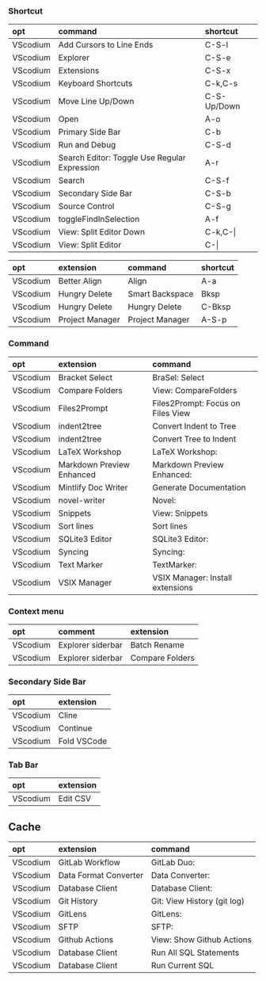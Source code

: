 ### Shortcut

|opt|command|shortcut|
|:-|:-|:-|
|VScodium|Add Cursors to Line Ends|C-S-l|
|VScodium|Explorer|C-S-e|
|VScodium|Extensions|C-S-x|
|VScodium|Keyboard Shortcuts|C-k,C-s|
|VScodium|Move Line Up/Down|C-S-Up/Down|
|VScodium|Open|A-o|
|VScodium|Primary Side Bar|C-b|
|VScodium|Run and Debug|C-S-d|
|VScodium|Search Editor: Toggle Use Regular Expression|A-r|
|VScodium|Search|C-S-f|
|VScodium|Secondary Side Bar|C-S-b|
|VScodium|Source Control|C-S-g|
|VScodium|toggleFindInSelection|A-f|
|VScodium|View: Split Editor Down|C-k,C-\\|
|VScodium|View: Split Editor|C-\\|

|opt|extension|command|shortcut|
|:-|:-|:-|:-|
|VScodium|Better Align|Align|A-a|
|VScodium|Hungry Delete|Smart Backspace|Bksp|
|VScodium|Hungry Delete|Hungry Delete|C-Bksp|
|VScodium|Project Manager|Project Manager|A-S-p|

### Command

|opt|extension|command|
|:-|:-|:-|
|VScodium|Bracket Select|BraSel: Select|
|VScodium|Compare Folders|View: CompareFolders|
|VScodium|Files2Prompt|Files2Prompt: Focus on Files View|
|VScodium|indent2tree|Convert Indent to Tree|
|VScodium|indent2tree|Convert Tree to Indent|
|VScodium|LaTeX Workshop|LaTeX Workshop:|
|VScodium|Markdown Preview Enhanced|Markdown Preview Enhanced:|
|VScodium|Mintlify Doc Writer|Generate Documentation|
|VScodium|novel-writer|Novel:|
|VScodium|Snippets|View: Snippets|
|VScodium|Sort lines|Sort lines|
|VScodium|SQLite3 Editor|SQLite3 Editor:|
|VScodium|Syncing|Syncing:|
|VScodium|Text Marker|TextMarker:|
|VScodium|VSIX Manager|VSIX Manager: Install extensions|

### Context menu

|opt|comment|extension|
|:-|:-|:-|
|VScodium|Explorer siderbar|Batch Rename|
|VScodium|Explorer siderbar|Compare Folders|

### Secondary Side Bar

|opt|extension|
|:-|:-|
|VScodium|Cline|
|VScodium|Continue|
|VScodium|Fold VSCode|

### Tab Bar

|opt|extension|
|:-|:-|
|VScodium|Edit CSV|

## Cache

|opt|extension|command|
|:-|:-|:-|
|VScodium|GitLab Workflow|GitLab Duo:|
|VScodium|Data Format Converter|Data Converter:|
|VScodium|Database Client|Database Client:|
|VScodium|Git History|Git: View History (git log)|
|VScodium|GitLens|GitLens:|
|VScodium|SFTP|SFTP:|
|VScodium|Github Actions|View: Show Github Actions|
|VScodium|Database Client|Run All SQL Statements|
|VScodium|Database Client|Run Current SQL|
